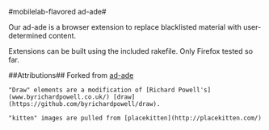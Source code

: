 #mobilelab-flavored ad-ade#

Our ad-ade is a browser extension to replace blacklisted material with user-determined content. 

Extensions can be built using the included rakefile. Only Firefox tested so far. 

##Attributions##
	Forked from [ad-ade](https://github.com/philippbosch/ad-ade)

	"Draw" elements are a modification of [Richard Powell's](www.byrichardpowell.co.uk/) [draw](https://github.com/byrichardpowell/draw).

	"kitten" images are pulled from [placekitten](http://placekitten.com/)
	




